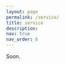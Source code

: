 ```yaml
---
layout: page
permalink: /service/
title: service
description: 
nav: true
nav_order: 6
---
```


Soon.
